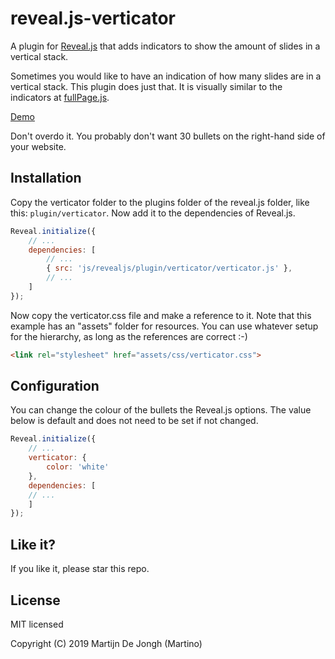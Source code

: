 # reveal.js-verticator
A plugin for [Reveal.js](https://revealjs.com) that adds indicators to show the amount of slides in a vertical stack. 


Sometimes you would like to have an indication of how many slides are in a vertical stack. This plugin does just that. It is visually similar to the indicators at [fullPage.js](https://alvarotrigo.com/fullPage/). 

[Demo](https://martinomagnifico.github.io/reveal.js-verticator/demo.html)

Don't overdo it. You probably don't want 30 bullets on the right-hand side of your website.


## Installation

Copy the verticator folder to the plugins folder of the reveal.js folder, like this: `plugin/verticator`. Now add it to the dependencies of Reveal.js.


```javascript
Reveal.initialize({
	// ...
	dependencies: [
		// ... 
		{ src: 'js/revealjs/plugin/verticator/verticator.js' },
		// ... 
	]
});
```

Now copy the verticator.css file and make a reference to it. Note that this example has an "assets" folder for resources. You can use whatever setup for the hierarchy, as long as the references are correct :-)

```html
<link rel="stylesheet" href="assets/css/verticator.css">
```

## Configuration

You can change the colour of the bullets the Reveal.js options. The value below is default and does not need to be set if not changed.

```javascript
Reveal.initialize({
	// ...
	verticator: {
		color: 'white'
	},
	dependencies: [
	// ... 
	]
});
```


## Like it?

If you like it, please star this repo.




## License
MIT licensed

Copyright (C) 2019 Martijn De Jongh (Martino)
